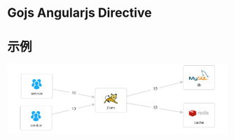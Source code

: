 # Gojs Angularjs Directive
# 示例
![image](https://github.com/cookooc/gojs-angular/blob/master/images/gojs.png)
